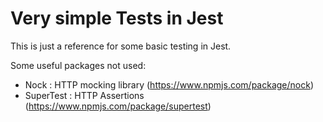 # Very simple Tests in Jest
This is just a reference for some basic testing in Jest.

Some useful packages not used:
- Nock : HTTP mocking library (https://www.npmjs.com/package/nock)
- SuperTest : HTTP Assertions (https://www.npmjs.com/package/supertest)
